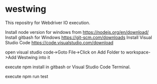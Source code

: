 # westwing
This repositry for Webdriver IO execution.

Install node version for windows from https://nodejs.org/en/download/
Install gitbash for Windows https://git-scm.com/downloads
Install Visual Studio Code https://code.visualstudio.com/download

open visual studio code->Goto File->Click on Add Folder to workspace->Add Westwing into it

execute npm install in gitbash or Visual Studio Code Terminal.

execute npm run test



